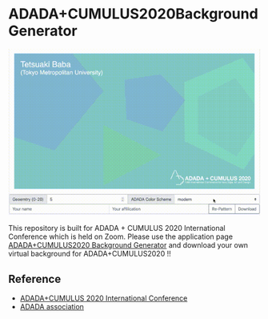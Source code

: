 # ADADA+CUMULUS2020BackgroundGenerator
![](./teaser.gif)

This repository is built for ADADA + CUMULUS 2020 International Conference which is held on Zoom. Please use the application page [ADADA+CUMULUS2020 Background Generator](https://tetsuakibaba.github.io/ADADACUMULUS2020BackgroundGenerator/) and download your own virtual background for ADADA+CUMULUS2020 !!

##  Reference
  *  [ADADA+CUMULUS 2020 International Conference](http://adada.info/2020)
  *  [ADADA association](http://adada.info)